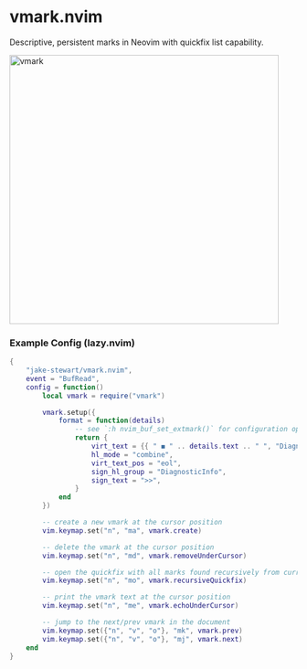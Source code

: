 # vmark.nvim

Descriptive, persistent marks in Neovim with quickfix list capability.

<img width="471" alt="vmark" src="https://github.com/user-attachments/assets/631aa449-a60f-4c2b-a080-dce7fb2a6c2c" />

### Example Config (lazy.nvim)

```lua
{
    "jake-stewart/vmark.nvim",
    event = "BufRead",
    config = function()
        local vmark = require("vmark")

        vmark.setup({
            format = function(details)
                -- see `:h nvim_buf_set_extmark()` for configuration options
                return {
                    virt_text = {{ " ◼ " .. details.text .. " ", "DiagnosticInfo" }},
                    hl_mode = "combine",
                    virt_text_pos = "eol",
                    sign_hl_group = "DiagnosticInfo",
                    sign_text = ">>",
                }
            end
        })

        -- create a new vmark at the cursor position
        vim.keymap.set("n", "ma", vmark.create)

        -- delete the vmark at the cursor position
        vim.keymap.set("n", "md", vmark.removeUnderCursor)

        -- open the quickfix with all marks found recursively from current directory
        vim.keymap.set("n", "mo", vmark.recursiveQuickfix)

        -- print the vmark text at the cursor position
        vim.keymap.set("n", "me", vmark.echoUnderCursor)

        -- jump to the next/prev vmark in the document
        vim.keymap.set({"n", "v", "o"}, "mk", vmark.prev)
        vim.keymap.set({"n", "v", "o"}, "mj", vmark.next)
    end
}
```
